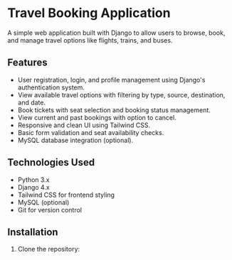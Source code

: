 # Travel Booking Application

A simple web application built with Django to allow users to browse, book, and manage travel options like flights, trains, and buses.

## Features

- User registration, login, and profile management using Django's authentication system.
- View available travel options with filtering by type, source, destination, and date.
- Book tickets with seat selection and booking status management.
- View current and past bookings with option to cancel.
- Responsive and clean UI using Tailwind CSS.
- Basic form validation and seat availability checks.
- MySQL database integration (optional).

## Technologies Used

- Python 3.x  
- Django 4.x  
- Tailwind CSS for frontend styling  
- MySQL (optional)  
- Git for version control  

## Installation

1. Clone the repository:

